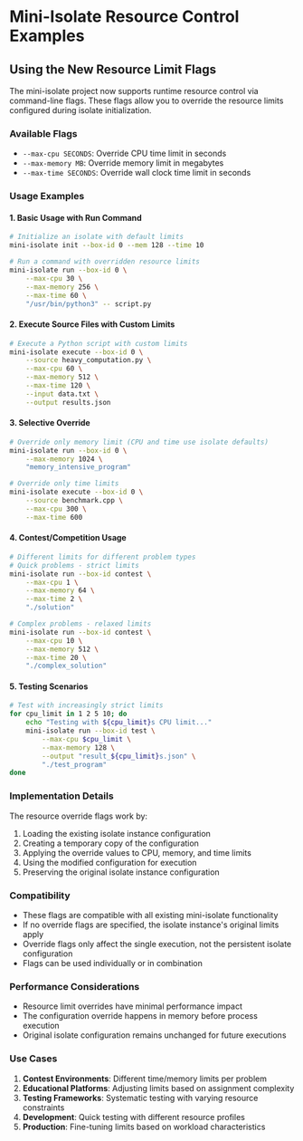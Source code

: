 # Mini-Isolate Resource Control Examples

## Using the New Resource Limit Flags

The mini-isolate project now supports runtime resource control via command-line flags. These flags allow you to override the resource limits configured during isolate initialization.

### Available Flags

- `--max-cpu SECONDS`: Override CPU time limit in seconds  
- `--max-memory MB`: Override memory limit in megabytes
- `--max-time SECONDS`: Override wall clock time limit in seconds

### Usage Examples

#### 1. Basic Usage with Run Command

```bash
# Initialize an isolate with default limits
mini-isolate init --box-id 0 --mem 128 --time 10

# Run a command with overridden resource limits
mini-isolate run --box-id 0 \
    --max-cpu 30 \
    --max-memory 256 \
    --max-time 60 \
    "/usr/bin/python3" -- script.py
```

#### 2. Execute Source Files with Custom Limits

```bash
# Execute a Python script with custom limits
mini-isolate execute --box-id 0 \
    --source heavy_computation.py \
    --max-cpu 60 \
    --max-memory 512 \
    --max-time 120 \
    --input data.txt \
    --output results.json
```

#### 3. Selective Override

```bash
# Override only memory limit (CPU and time use isolate defaults)
mini-isolate run --box-id 0 \
    --max-memory 1024 \
    "memory_intensive_program"

# Override only time limits
mini-isolate execute --box-id 0 \
    --source benchmark.cpp \
    --max-cpu 300 \
    --max-time 600
```

#### 4. Contest/Competition Usage

```bash
# Different limits for different problem types
# Quick problems - strict limits
mini-isolate run --box-id contest \
    --max-cpu 1 \
    --max-memory 64 \
    --max-time 2 \
    "./solution"

# Complex problems - relaxed limits  
mini-isolate run --box-id contest \
    --max-cpu 10 \
    --max-memory 512 \
    --max-time 20 \
    "./complex_solution"
```

#### 5. Testing Scenarios

```bash
# Test with increasingly strict limits
for cpu_limit in 1 2 5 10; do
    echo "Testing with ${cpu_limit}s CPU limit..."
    mini-isolate run --box-id test \
        --max-cpu $cpu_limit \
        --max-memory 128 \
        --output "result_${cpu_limit}s.json" \
        "./test_program"
done
```

### Implementation Details

The resource override flags work by:

1. Loading the existing isolate instance configuration
2. Creating a temporary copy of the configuration
3. Applying the override values to CPU, memory, and time limits  
4. Using the modified configuration for execution
5. Preserving the original isolate instance configuration

### Compatibility

- These flags are compatible with all existing mini-isolate functionality
- If no override flags are specified, the isolate instance's original limits apply
- Override flags only affect the single execution, not the persistent isolate configuration
- Flags can be used individually or in combination

### Performance Considerations

- Resource limit overrides have minimal performance impact
- The configuration override happens in memory before process execution
- Original isolate configuration remains unchanged for future executions

### Use Cases

1. **Contest Environments**: Different time/memory limits per problem
2. **Educational Platforms**: Adjusting limits based on assignment complexity  
3. **Testing Frameworks**: Systematic testing with varying resource constraints
4. **Development**: Quick testing with different resource profiles
5. **Production**: Fine-tuning limits based on workload characteristics